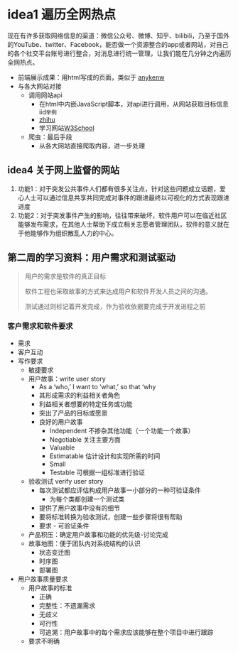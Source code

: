 # idea1 遍历全网热点

现在有许多获取网络信息的渠道：微信公众号、微博、知乎、bilibili，乃至于国外的YouTube、twitter、Facebook，能否做一个资源整合的app或者网站，对自己的各个社交平台账号进行整合，对消息进行统一管理，让我们能在几分钟之内遍历全网热点。

- 前端展示成果：用html写成的页面，类似于 [anykenw](https://www.anyknew.com/#/)
- 与各大网站对接
  - 调用网站api
    - 在html中内嵌JavaScript脚本，对api进行调用，从网站获取目标信息iid`举例`
    - [zhihu](https://www.anyknew.com/go/6539740)
    - 学习网站[W3School](https://www.w3school.com.cn/index.html)
  - 爬虫：最后手段
    - 从各大网站直接爬取内容，进一步处理

## idea4 关于网上监督的网站

1. 功能1：对于突发公共事件人们都有很多关注点，针对这些问题成立话题，爱心人士可以通过信息共享共同完成对事件的跟进最终以可视化的方式表现跟进进度
2. 功能2：对于突发事件产生的影响，往往带来破坏，软件用户可以在临近社区能够发布需求，在其他人士帮助下成立相关志愿者管理团队，软件的意义就在于他能够作为组织散乱人力的中心。

## 第二周的学习资料：用户需求和测试驱动

> 用户的需求是软件的真正目标
>
> 软件工程也采取故事的方式来达成用户和软件开发人员之间的沟通。
>
> 测试通过则标记着开发完成，作为验收依据要完成于开发进程之前

### 客户需求和软件要求

- 需求
- 客户互动
- 写作要求
  - 敏捷要求
  - 用户故事：write user story
    - As a ‘who,’ I want to ‘what,’ so that ‘why
    - 其形成需求的利益相关者角色
    - 利益相关者想要的特定任务或功能
    - 突出了产品的目标或愿景
    - 良好的用户故事
      - Independent 不掺杂其他功能（一个功能一个故事）
      - Negotiable 关注主要方面
      - Valuable
      - Estimatable 估计设计和实现所需的时间
      - Small
      - Testable 可根据一组标准进行验证
  - 验收测试 verify user story
    - 每次测试都应评估构成用户故事一小部分的一种可验证条件
      - 为每个类都创建一个测试类
    - 提供了用户故事中没有的细节
    - 要将标准转换为验收测试，创建一些步骤将很有帮助
    - 要求 - 可验证条件
  - 产品积压：确定用户故事和功能的优先级-讨论完成
  - 故事地图：便于团队内对系统结构的认识
    - 状态变迁图
    - 时序图
    - 部署图
- 用户故事质量要求
  - 用户故事的标准
    - 正确  
    - 完整性：不遗漏需求
    - 无歧义
    - 可行性
    - 可追溯：用户故事中的每个需求应该能够在整个项目中进行跟踪
  - 要求不明确
